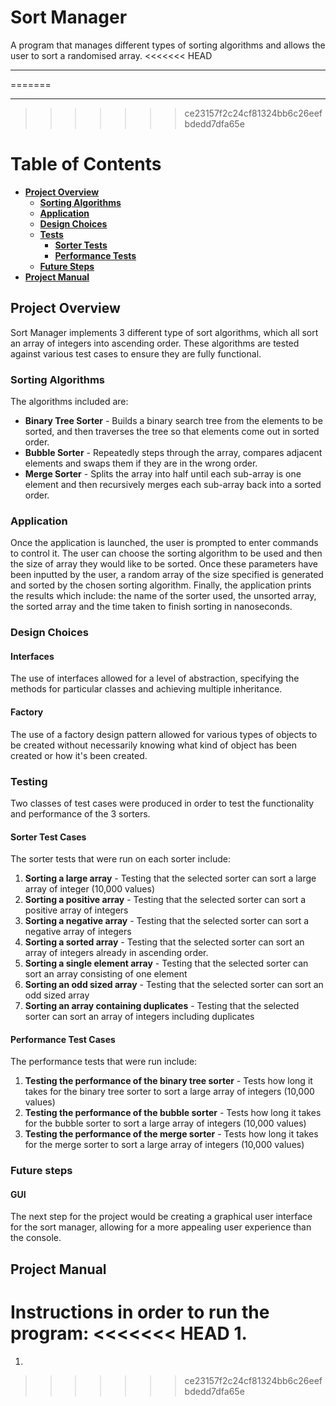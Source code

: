# Sort Manager
A program that manages different types of sorting algorithms and allows the user to sort a randomised array.
<<<<<<< HEAD
***
=======
*** 
>>>>>>> ce23157f2c24cf81324bb6c26eefbdedd7dfa65e

# Table of Contents
- [**Project Overview**](#project-overview)
  - [**Sorting Algorithms**](#sorting-algorithms)
  - [**Application**](#application)
  - [**Design Choices**](#design-choices)
  - [**Tests**](#testing)
    - [**Sorter Tests**](#sorter-test-cases)
    - [**Performance Tests**](#performance-test-cases)
  - [**Future Steps**](#future-steps)
- [**Project Manual**](#project-manual)

## Project Overview
Sort Manager implements 3 different type of sort algorithms, which all sort an array of integers
into ascending order. These algorithms are tested against various test cases to ensure they are fully
functional.

### Sorting Algorithms
The algorithms included are:
- **Binary Tree Sorter** - Builds a binary search tree from the elements to be sorted, and then traverses the tree so that elements come out in sorted order.
- **Bubble Sorter** - Repeatedly steps through the array, compares adjacent elements and swaps them if they are in the wrong order.
- **Merge Sorter** - Splits the array into half until each sub-array is one element and then recursively merges each sub-array back into a sorted order.

### Application
Once the application is launched, the user is prompted to enter commands to control it.
The user can choose the sorting algorithm to be used and then the size of array they would like to be sorted. Once these
parameters have been inputted by the user, a random array of the size specified is generated and sorted by 
the chosen sorting algorithm. Finally, the application prints the results which include:
the name of the sorter used, the unsorted array, the sorted array and the time taken to finish sorting
in nanoseconds.

### Design Choices
#### Interfaces
The use of interfaces allowed for a level of abstraction, specifying the methods for particular classes and achieving multiple inheritance.

#### Factory
The use of a factory design pattern allowed for various types of objects to be created without necessarily knowing
what kind of object has been created or how it's been created.

### Testing
Two classes of test cases were produced in order to test the functionality and performance of the 3 sorters.

#### Sorter Test Cases
The sorter tests that were run on each sorter include:
1. **Sorting a large array** - Testing that the selected sorter can sort a large array of integer (10,000 values)
2. **Sorting a positive array** - Testing that the selected sorter can sort a positive array of integers
3. **Sorting a negative array** - Testing that the selected sorter can sort a negative array of integers
4. **Sorting a sorted array** - Testing that the selected sorter can sort an array of integers already in ascending order.
5. **Sorting a single element array** - Testing that the selected sorter can sort an array consisting of one element
6. **Sorting an odd sized array** - Testing that the selected sorter can sort an odd sized array
7. **Sorting an array containing duplicates** - Testing that the selected sorter can sort an array of integers including duplicates

#### Performance Test Cases
The performance tests that were run include:
1. **Testing the performance of the binary tree sorter** - Tests how long it takes for the binary tree sorter to sort a large array of integers (10,000 values)
2. **Testing the performance of the bubble sorter** - Tests how long it takes for the bubble sorter to sort a large array of integers (10,000 values)
3. **Testing the performance of the merge sorter** - Tests how long it takes for the merge sorter to sort a large array of integers (10,000 values)


### Future steps
#### GUI
The next step for the project would be creating a graphical user interface for the sort manager,
allowing for a more appealing user experience than the console.

## Project Manual
Instructions in order to run the program:
<<<<<<< HEAD
1.
=======
1. 
>>>>>>> ce23157f2c24cf81324bb6c26eefbdedd7dfa65e
